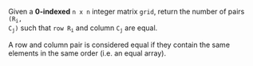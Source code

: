 Given a **0-indexed** `n x n` integer matrix `grid`, return the number of pairs <code>(R<sub>i</sub>, C<sub>j</sub>)</code> such that <code>row R<sub>i</sub></code> and column <code>C<sub>j</sub></code> are equal.

A row and column pair is considered equal if they contain the same elements in the same order (i.e. an equal array).